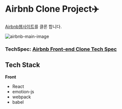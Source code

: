 # Airbnb Clone Project✈️


[Airbnb웹사이트](https://www.airbnb.co.kr/)를 클론 합니다.

![airbnb-main-image](./airbnb-main.png)

### TechSpec: [Airbnb Front-end Clone Tech Spec](https://docs.google.com/document/d/12HSHq4gvfrKz4yo0fF29EtAMqu02f30a0mRtXlWMCDk/edit?usp=sharing)


## Tech Stack 
**Front**
- React
- emotion-js
- webpack
- babel
